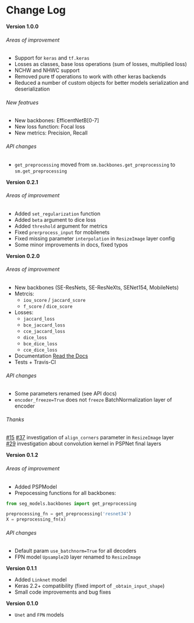 # Change Log

**Version 1.0.0**

###### Areas of improvement
 - Support for `keras` and `tf.keras`
 - Losses as classes, base loss operations (sum of losses, multiplied loss)
 - NCHW and NHWC support
 - Removed pure tf operations to work with other keras backends
 - Reduced a number of custom objects for better models serialization and deserialization

###### New featrues
 - New backbones: EfficentNetB[0-7] 
 - New loss function: Focal loss 
 - New metrics: Precision, Recall
 
###### API changes
 - `get_preprocessing` moved from `sm.backbones.get_preprocessing` to `sm.get_preprocessing`

**Version 0.2.1** 

###### Areas of improvement

 - Added `set_regularization` function 
 - Added `beta` argument to dice loss
 - Added `threshold` argument for metrics
 - Fixed `prerprocess_input` for mobilenets
 - Fixed missing parameter `interpolation` in `ResizeImage` layer config
 - Some minor improvements in docs, fixed typos

**Version 0.2.0** 

###### Areas of improvement

 - New backbones (SE-ResNets, SE-ResNeXts, SENet154, MobileNets)
 - Metrcis:  
    - `iou_score` / `jaccard_score`
    - `f_score` / `dice_score`
 - Losses:  
    - `jaccard_loss` 
    - `bce_jaccard_loss`
    - `cce_jaccard_loss`
    - `dice_loss`
    - `bce_dice_loss`
    - `cce_dice_loss`
  - Documentation [Read the Docs](https://domain.io)
  - Tests + Travis-CI 
    
###### API changes

 - Some parameters renamed (see API docs)
 - `encoder_freeze=True` does not `freeze` BatchNormalization layer of encoder

###### Thanks

[#15](https://github.com/crnizmaj12/seg_models/issues/15) [#37](https://github.com/crnizmaj12/seg_models/pull/37) investigation of `align_corners` parameter in `ResizeImage` layer  
[#29](https://github.com/crnizmaj12/seg_models/issues/29) investigation about convolution kernel in PSPNet final layers

**Version 0.1.2**  

###### Areas of improvement

 - Added PSPModel
 - Prepocessing functions for all backbones: 
```python
from seg_models.backbones import get_preprocessing

preprocessing_fn = get_preprocessing('resnet34')
X = preprocessing_fn(x)
```
###### API changes
- Default param `use_batchnorm=True` for all decoders
- FPN model `Upsample2D` layer renamed to `ResizeImage`

**Version 0.1.1**  
 - Added `Linknet` model
 - Keras 2.2+ compatibility (fixed import of `_obtain_input_shape`)
 - Small code improvements and bug fixes

**Version 0.1.0**  
 - `Unet` and `FPN` models
